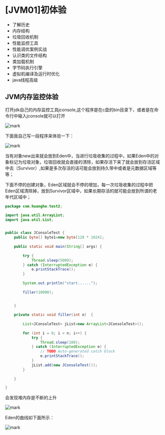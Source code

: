 # [JVM01]初体验

- 了解历史
- 内存结构
- 垃圾回收机制
- 性能监控工具
- 性能调优案例实战
- 认识类的文件结构
- 类加载机制
- 字节码执行引擎
- 虚拟机编译及运行时优化
- java线程高级

## JVM内存监控体验

打开jdk自己的内存监控工具jconsole,这个程序是在c盘的bin目录下，或者是在命令行中输入jconsole就可以打开

![mark](http://ozxf77u6w.bkt.clouddn.com/blog/180409/Cij1KH9fFC.png?imageslim)

下面我自己写一段程序来体验一下：

![mark](http://ozxf77u6w.bkt.clouddn.com/blog/180409/gd0FeF3l2c.png?imageslim)

当有对象new出来就会放到Eden中，当进行垃圾收集的过程中，如果Eden中的对象标记为垃圾对象，垃圾回收就会直接的清除，如果存活下来了就会放到存活区域中去（Survivor）,如果是多次存活的话可能会放到持久带中或者是元数据区域等等；

下面不停的创建对象，Eden区域就会不停的增加，每一次垃圾收集的过程中把Eden区域清除掉，放到Survivor区域中，如果长期存活的就可能会放到所谓的老年代区域中；

```java
package com.huanghe.test2;

import java.util.ArrayList;
import java.util.List;


public class JConsoleTest {
	public byte[] byte1=new byte[128 * 1024];
	
	public static void main(String[] args) {
		
		try {
			Thread.sleep(5000);
		} catch (InterruptedException e) {
			e.printStackTrace();
		}
		
		System.out.println("start......");
		
		filler(10000);
		
		
	}

	private static void filler(int n)  {
		
		List<JConsoleTest> jList=new ArrayList<JConsoleTest>();
		
		for (int i = 0; i < n; i++) {
			try {
				Thread.sleep(100);
			} catch (InterruptedException e) {
				// TODO Auto-generated catch block
				e.printStackTrace();
			}
			jList.add(new JConsoleTest());
		}
		
	}

}

```

会发现堆内存是不断的上升

![mark](http://ozxf77u6w.bkt.clouddn.com/blog/180409/Hbm4lhDhml.png?imageslim)

Eden的曲线如下面所示：

![mark](http://ozxf77u6w.bkt.clouddn.com/blog/180409/Fkagf9iK3b.png?imageslim)

